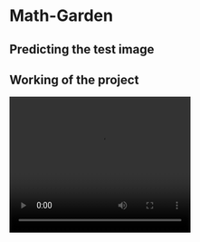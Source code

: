 # Math-Garden

## Predicting the test image

## Working of the project
<!-- https://github.com/piyushjasaiwal/Math-Garden/blob/main/videos/project_working.mp4
 -->

 <video width="320" height="240" controls>
  <source src="https://github.com/piyushjasaiwal/Math-Garden/blob/main/videos/project_working.mp4" type="video/mp4">
</video>